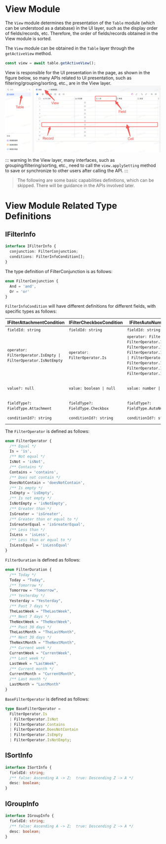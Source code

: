 # View Module

The `View` module determines the presentation of the `Table` module (which can be understood as a database) in the UI layer, such as the display order of fields/records, etc. Therefore, the order of fields/records obtained in the View module is sorted.

The `View` module can be obtained in the `Table` layer through the `getActiveView` method.

```typescript
const view = await table.getActiveView();
```

View is responsible for the UI presentation in the page, as shown in the figure below, so many APIs related to UI presentation, such as filtering/grouping/sorting, etc., are in the View layer.
![](../../../image/module-name.png)

::: warning
In the View layer, many interfaces, such as grouping/filtering/sorting, etc., need to call the `view.applySetting` method to save or synchronize to other users after calling the API.
:::

> The following are some basic capabilities definitions, which can be skipped. There will be guidance in the APIs involved later.

# View Module Related Type Definitions

## IFilterInfo

```typescript
interface IFilterInfo {
  conjunction: FilterConjunction;
  conditions: FilterInfoCondition[];
}
```

The type definition of FilterConjunction is as follows:

```typescript
enum FilterConjunction {
  And = 'and',
  Or = 'or'
}
```

`FilterInfoCondition` will have different definitions for different fields, with specific types as follows:

| IFilterAttachmentCondition                                      | IFilterCheckboxCondition         | IFilterAutoNumberCondition                                                                                                                                                                                                        | IFilterDateTimeCondition                                                                                                                  | IFilterCreatedTimeCondition                                                                                                               | IFilterModifiedTimeCondition                                                                                                               | IFilterUserCondition           | IFilterCreatedUserCondition         | IFilterModifiedUserCondition         | IFilterDuplexLinkCondition         | IFilterSingleLinkCondition         | IFilterFormulaCondition         | IFilterGroupChatCondition         | IFilterLocationCondition         | IFilterLookupCondition         | IFilterMultiSelectCondition         | IFilterSingleSelectCondition                                                                                                                                             | IFilterPhoneCondition          | IFilterTextCondition           | IFilterNumberCondition                                                                                                                                                                                                           | IFilterUrlCondition            | IFilterCurrencyCondition                                                                                                                                                                                                         | IFilterBarcodeCondition         | IFilterProgressCondition                                                                                                                                                                                                         | IFilterRatingCondition                                                                                                                                                                                                           |
|-----------------------------------------------------------------|----------------------------------|-----------------------------------------------------------------------------------------------------------------------------------------------------------------------------------------------------------------------------------|-------------------------------------------------------------------------------------------------------------------------------------------|-------------------------------------------------------------------------------------------------------------------------------------------|--------------------------------------------------------------------------------------------------------------------------------------------|--------------------------------|-------------------------------------|--------------------------------------|------------------------------------|------------------------------------|---------------------------------|-----------------------------------|----------------------------------|--------------------------------|-------------------------------------|--------------------------------------------------------------------------------------------------------------------------------------------------------------------------|--------------------------------|--------------------------------|----------------------------------------------------------------------------------------------------------------------------------------------------------------------------------------------------------------------------------|--------------------------------|----------------------------------------------------------------------------------------------------------------------------------------------------------------------------------------------------------------------------------|---------------------------------|----------------------------------------------------------------------------------------------------------------------------------------------------------------------------------------------------------------------------------|----------------------------------------------------------------------------------------------------------------------------------------------------------------------------------------------------------------------------------|
| `fieldId: string`                                               | `fieldId: string`                | `fieldId: string`                                                                                                                                                                                                                 | `fieldId: string`                                                                                                                         | `fieldId: string`                                                                                                                         | `fieldId: string`                                                                                                                          | `fieldId: string`              | `fieldId: string`                   | `fieldId: string`                    | `fieldId: string`                  | `fieldId: string`                  | `fieldId: string`               | `fieldId: string`                 | `fieldId: string`                | `fieldId: string`              | `fieldId: string`                   | `fieldId: string`                                                                                                                                                        | `fieldId: string`              | `fieldId: string`              | `fieldId: string`                                                                                                                                                                                                                | `fieldId: string`              | `fieldId: string`                                                                                                                                                                                                                | `fieldId: string`               | `fieldId: string`                                                                                                                                                                                                                | `fieldId: string`                                                                                                                                                                                                                |
| `operator: FilterOperator.IsEmpty \| FilterOperator.IsNotEmpty` | `operator: FilterOperator.Is`    | `operator: FilterOperator.Is \| FilterOperator.IsNot \| FilterOperator.IsGreater \| FilterOperator.IsGreaterEqual \| FilterOperator.IsLess \| FilterOperator.IsLessEqual \| FilterOperator.IsEmpty \| FilterOperator.IsNotEmpty;` | `operator: FilterOperator.Is \| FilterOperator.IsGreater \| FilterOperator.IsLess \| FilterOperator.IsEmpty \| FilterOperator.IsNotEmpty` | `operator: FilterOperator.Is \| FilterOperator.IsGreater \| FilterOperator.IsLess \| FilterOperator.IsEmpty \| FilterOperator.IsNotEmpty` | `operator: FilterOperator.Is  \| FilterOperator.IsGreater \| FilterOperator.IsLess \| FilterOperator.IsEmpty \| FilterOperator.IsNotEmpty` | `operator: BaseFilterOperator` | `operator: BaseFilterOperator`      | `operator: BaseFilterOperator`       | `operator: BaseFilterOperator`     | `operator: BaseFilterOperator`     | `operator: FilterOperator`      | `operator: BaseFilterOperator`    | `operator: BaseFilterOperator`   | `operator: FilterOperator`     | `operator: BaseFilterOperator`      | `operator: FilterOperator.Is \| FilterOperator.IsNot \| FilterOperator.Contains \| FilterOperator.DoesNotContain \| FilterOperator.IsEmpty \| FilterOperator.IsNotEmpty` | `operator: BaseFilterOperator` | `operator: BaseFilterOperator` | `operator: FilterOperator.Is \| FilterOperator.IsNot \| FilterOperator.IsGreater \| FilterOperator.IsGreaterEqual \| FilterOperator.IsLess \| FilterOperator.IsLessEqual \| FilterOperator.IsEmpty \| FilterOperator.IsNotEmpty` | `operator: BaseFilterOperator` | `operator: FilterOperator.Is \| FilterOperator.IsNot \| FilterOperator.IsGreater \| FilterOperator.IsGreaterEqual \| FilterOperator.IsLess \| FilterOperator.IsLessEqual \| FilterOperator.IsEmpty \| FilterOperator.IsNotEmpty` | `operator: BaseFilterOperator`  | `operator: FilterOperator.Is \| FilterOperator.IsNot \| FilterOperator.IsGreater \| FilterOperator.IsGreaterEqual \| FilterOperator.IsLess \| FilterOperator.IsLessEqual \| FilterOperator.IsEmpty \| FilterOperator.IsNotEmpty` | `operator: FilterOperator.Is \| FilterOperator.IsNot \| FilterOperator.IsGreater \| FilterOperator.IsGreaterEqual \| FilterOperator.IsLess \| FilterOperator.IsLessEqual \| FilterOperator.IsEmpty \| FilterOperator.IsNotEmpty` |
| `value?: null `                                                 | `value: boolean \| null`         | `value: number \| null`                                                                                                                                                                                                           | `value: IFilterDateTimeValue = number \| FilterDuration  \| null`                                                                         | `value: number \| FilterDuration \| null`                                                                                                 | `value: number \| FilterDuration \| null`                                                                                                  | `value: string[] \| null`      | `value: string[] \| null`           | `value: string[] \| null`            | `value: string[] \| null`          | `value: string[] \| null`          | `value: IFilterAll`             | `value: string[] \| null`         | `value: string \| null`          | `value: IFilterAll`            | `value: string[] \| null \| string` | `value: string[] \| string`                                                                                                                                              | `value: string \| null`        | `value: string \| null`        | `value: number \| null`                                                                                                                                                                                                          | `value: string \| null`        | `value: number \| null`                                                                                                                                                                                                          | `value: string \| null`         | `value: number \| null`                                                                                                                                                                                                          | `value: number \| null`                                                                                                                                                                                                          |
| `fieldType?: FieldType.Attachment`                              | `fieldType?: FieldType.Checkbox` | `fieldType?: FieldType.AutoNumber`                                                                                                                                                                                                | `fieldType?: FieldType.DateTime`                                                                                                          | `fieldType?: FieldType.CreatedTime`                                                                                                       | `fieldType?: FieldType.ModifiedTime`                                                                                                       | `fieldType?: FieldType.User`   | `fieldType?: FieldType.CreatedUser` | `fieldType?: FieldType.ModifiedUser` | `fieldType?: FieldType.DuplexLink` | `fieldType?: FieldType.SingleLink` | `fieldType?: FieldType.Formula` | `fieldType?: FieldType.GroupChat` | `fieldType?: FieldType.Location` | `fieldType?: FieldType.Lookup` | `fieldType?: FieldType.MultiSelect` | `fieldType?: FieldType.SingleSelect`                                                                                                                                     | `fieldType?: FieldType.Phone`  | `fieldType?: FieldType.Text`   | `fieldType?: FieldType.Number`                                                                                                                                                                                                   | `fieldType?: FieldType.Url`    | `fieldType?: FieldType.Currency`                                                                                                                                                                                                 | `fieldType?: FieldType.Barcode` | `fieldType?: FieldType.Progress`                                                                                                                                                                                                 | `fieldType?: FieldType.Rating`                                                                                                                                                                                                   |
| `conditionId?: string`                                          | `conditionId?: string`           | `conditionId?: string`                                                                                                                                                                                                            | `conditionId?: string`                                                                                                                    | `conditionId?: string`                                                                                                                    | `conditionId?: string`                                                                                                                     | `conditionId?: string`         | `conditionId?: string`              | `conditionId?: string`               | `conditionId?: string`             | `conditionId?: string`             | `conditionId?: string`          | `conditionId?: string`            | `conditionId?: string`           | `conditionId?: string`         | `conditionId?: string`              | `conditionId?: string`                                                                                                                                                   | `conditionId?: string`         | `conditionId?: string`         | `conditionId?: string`                                                                                                                                                                                                           | `conditionId?: string`         | `conditionId?: string`                                                                                                                                                                                                           | `conditionId?: string`          | `conditionId?: string`                                                                                                                                                                                                           | `conditionId?: string`                                                                                                                                                                                                           |

The `FilterOperator` is defined as follows:

```typescript
enum FilterOperator {
  /** Equal */
  Is = 'is',
  /** Not equal */
  IsNot = 'isNot',
  /** Contains */
  Contains = 'contains',
  /** Does not contain */
  DoesNotContain = 'doesNotContain',
  /** Is empty */
  IsEmpty = 'isEmpty',
  /** Is not empty */
  IsNotEmpty = 'isNotEmpty',
  /** Greater than */
  IsGreater = 'isGreater',
  /** Greater than or equal to */
  IsGreaterEqual = 'isGreaterEqual',
  /** Less than */
  IsLess = 'isLess',
  /** Less than or equal to */
  IsLessEqual = 'isLessEqual'
}
```

`FilterDuration` is defined as follows:

```typescript
enum FilterDuration {
  /** Today */
  Today = "Today",
  /** Tomorrow */
  Tomorrow = "Tomorrow",
  /** Yesterday */
  Yesterday = "Yesterday",
  /** Past 7 days */
  TheLastWeek = "TheLastWeek",
  /** Next 7 days */
  TheNextWeek = "TheNextWeek",
  /** Past 30 days */
  TheLastMonth = "TheLastMonth",
  /** Next 30 days */
  TheNextMonth = "TheNextMonth",
  /** Current week */
  CurrentWeek = "CurrentWeek",
  /** Last week */
  LastWeek = "LastWeek",
  /** Current month */
  CurrentMonth = "CurrentMonth",
  /** Last month */
  LastMonth = "LastMonth"
}
```

`BaseFilterOperator` is defined as follows:

```typescript
type BaseFilterOperator =
  FilterOperator.Is
  | FilterOperator.IsNot
  | FilterOperator.Contains
  | FilterOperator.DoesNotContain
  | FilterOperator.IsEmpty
  | FilterOperator.IsNotEmpty;
```

## ISortInfo

```typescript
interface ISortInfo {
  fieldId: string;
  /** false: Ascending A -> Z;  true: Descending Z -> A */
  desc: boolean;
}
```

## IGroupInfo

```typescript
interface IGroupInfo {
  fieldId: string;
  /** false: Ascending A -> Z;  true: Descending Z -> A */
  desc: boolean;
}
```